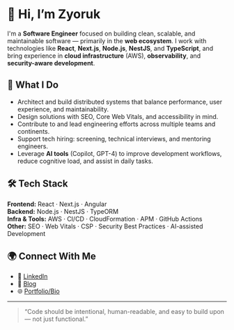# 👋 Hi, I’m Zyoruk

I'm a **Software Engineer** focused on building clean, scalable, and maintainable software — primarily in the **web ecosystem**. I work with technologies like **React**, **Next.js**, **Node.js**, **NestJS**, and **TypeScript**, and bring experience in **cloud infrastructure** (AWS), **observability**, and **security-aware development**.

## 🧠 What I Do
- Architect and build distributed systems that balance performance, user experience, and maintainability.
- Design solutions with SEO, Core Web Vitals, and accessibility in mind.
- Contribute to and lead engineering efforts across multiple teams and continents.
- Support tech hiring: screening, technical interviews, and mentoring engineers.
- Leverage **AI tools** (Copilot, GPT-4) to improve development workflows, reduce cognitive load, and assist in daily tasks.

## 🛠️ Tech Stack
**Frontend:** React · Next.js · Angular  
**Backend:** Node.js · NestJS · TypeORM  
**Infra & Tools:** AWS · CI/CD · CloudFormation · APM · GitHub Actions  
**Other:** SEO · Web Vitals · CSP · Security Best Practices · AI-assisted Development

## 🌍 Connect With Me
- 💼 [LinkedIn](https://www.linkedin.com/in/zyoruk/)
- 📝 [Blog](https://blog.devpand.com)
- 🌐 [Portfolio/Bio](https://bio.devpand.com)

---

> “Code should be intentional, human-readable, and easy to build upon — not just functional.”

